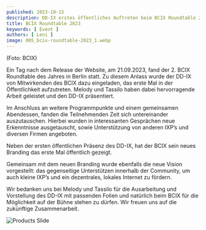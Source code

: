 ```yaml
---
published: 2023-10-15
description: DD-IX erstes öffentliches Auftreten beim BCIX Roundtable 2023
title: BCIX Roundtable 2023
keywords: [ Event ]
authors: [ Leni ]
image: 005_bcix-roundtable-2023_1.webp
---
```


(Foto: BCIX)

Ein Tag nach dem Release der Website, am 21.09.2023, fand der 2. BCIX Roundtable des Jahres in Berlin statt. Zu diesem Anlass wurde der DD-IX von Mitwirkenden des BCIX dazu eingeladen, das erste Mal in der Öffentlichkeit aufzutreten. Melody und Tassilo haben dabei hervorragende Arbeit geleistet und den DD-IX präsentiert.

Im Anschluss an weitere Programmpunkte und einem gemeinsamen Abendessen, fanden die Teilnehmenden Zeit sich untereinander auszutauschen. Hierbei wurden in interessanten Gesprächen neue Erkenntnisse ausgetauscht, sowie Unterstützung von anderen IXP’s und diversen Firmen angeboten.

Neben der ersten öffentlichen Präsenz des DD-IX, hat der BCIX sein neues Branding das erste Mal öffentlich gezeigt.

Gemeinsam mit dem neuen Branding wurde ebenfalls die neue Vision vorgestellt: das gegenseitige Unterstützen innerhalb der Community, um auch kleine IXP’s und ein dezentrales, lokales Internet zu fördern.

Wir bedanken uns bei Melody und Tassilo für die Ausarbeitung und Vorstellung des DD-IX mit passenden Folien und natürlich beim BCIX für die Möglichkeit auf der Bühne stehen zu dürfen. Wir freuen uns auf die zukünftige Zusammenarbeit.

![Products Slide](005_bcix-roundtable-2023_2.webp)
